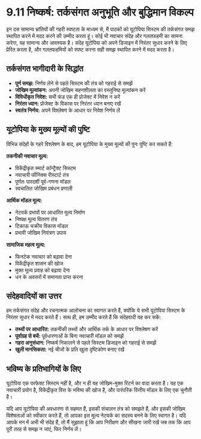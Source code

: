 # 9.11 निष्कर्ष: तर्कसंगत अनुभूति और बुद्धिमान विकल्प

इन दस सामान्य भ्रांतियों की गहरी स्पष्टता के माध्यम से, मैं पाठकों को यूटोपिया सिस्टम की तर्कसंगत समझ स्थापित करने में मदद करने की उम्मीद करता हूं। कोई भी नवाचार संदेह और गलतफहमी का सामना करेगा, यह सामान्य और आवश्यक है। संदेह यूटोपिया को अपने डिजाइन में निरंतर सुधार करने के लिए प्रेरित करता है, और गलतफहमियों को स्पष्ट करना सही समझ स्थापित करने में मदद करता है।

## तर्कसंगत भागीदारी के सिद्धांत

- **पूर्ण समझ:** निर्णय लेने से पहले सिस्टम की तंत्र को गहराई से समझें
- **जोखिम मूल्यांकन:** अपनी जोखिम सहनशीलता का वस्तुनिष्ठ मूल्यांकन करें
- **विविधीकृत निवेश:** सभी फंड एक ही प्रोजेक्ट में निवेश न करें
- **निरंतर ध्यान:** प्रोजेक्ट के विकास पर निरंतर ध्यान बनाए रखें
- **स्वतंत्र निर्णय:** अपने विश्लेषण के आधार पर निवेश निर्णय लें

## यूटोपिया के मुख्य मूल्यों की पुष्टि

विभिन्न संदेहों के गहरे विश्लेषण के बाद, हम यूटोपिया के मुख्य मूल्यों की पुनः पुष्टि कर सकते हैं:

**तकनीकी नवाचार मूल्य:**
- विकेंद्रीकृत स्मार्ट कॉन्ट्रैक्ट सिस्टम
- नवाचारी फीनिक्स रीस्टार्ट तंत्र
- पूर्णतः पारदर्शी पूर्व-गणना मॉडल
- स्वचालित जोखिम प्रबंधन प्रणाली

**आर्थिक मॉडल मूल्य:**
- नेटवर्क प्रभावों पर आधारित मूल्य निर्माण
- निष्पक्ष मूल्य वितरण तंत्र
- टिकाऊ चक्रीय विकास मॉडल
- प्रभावी जोखिम नियंत्रण उपाय

**सामाजिक महत्व मूल्य:**
- फिनटेक नवाचार को बढ़ावा देना
- विकेंद्रीकृत शासन की खोज
- मुक्त मूल्य प्रवाह को बढ़ावा देना
- धन के अवसरों में समानता प्राप्त करना

## संदेहवादियों का उत्तर

हम तर्कसंगत संदेह और रचनात्मक आलोचना का स्वागत करते हैं, क्योंकि ये सभी यूटोपिया सिस्टम के निरंतर सुधार में मदद करते हैं। साथ ही, हम उम्मीद करते हैं कि संदेहवादी यह कर सकें:

- **तथ्यों पर आधारित:** तकनीकी तथ्यों और आर्थिक तर्क के आधार पर विश्लेषण करें
- **पूर्वाग्रह से बचें:** पूर्वधारणाओं के बिना नवाचारी मॉडल को समझें
- **गहरा अनुसंधान:** निष्कर्ष निकालने से पहले सिस्टम डिजाइन को गहराई से समझें
- **खुली मानसिकता:** नई चीजों के प्रति खुला दृष्टिकोण बनाए रखें

## भविष्य के प्रतिभागियों के लिए

यूटोपिया एक परफेक्ट सिस्टम नहीं है, और न ही यह जोखिम-मुक्त रिटर्न का वादा करता है। यह एक नवाचारी प्रयोग है, विकेंद्रीकृत वित्त के भविष्य की खोज है, और पारंपरिक वित्तीय मॉडल के लिए एक चुनौती है।

यदि आप यूटोपिया की अवधारणा से सहमत हैं, इसकी संचालन तंत्र को समझते हैं, और इसकी जोखिम विशेषताओं को स्वीकार करते हैं, तो आपका इस मूल्य नेटवर्क का सदस्य बनने के लिए स्वागत है। यदि आपके मन में अभी भी संदेह हैं, तो मैं सुझाता हूं कि आप निरीक्षण और सीखना जारी रखें जब तक कि आप पूरी तरह से समझ न जाएं, फिर निर्णय लें।